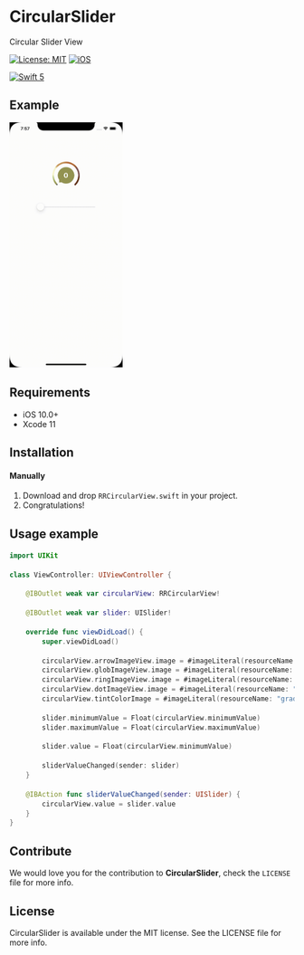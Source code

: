 # CircularSlider
Circular Slider View

[![License: MIT](https://img.shields.io/badge/license-MIT-green.svg?style=flat)](https://github.com/Jigneshmayani90/CircularSlider/blob/main/LICENSE)
[![iOS](https://img.shields.io/badge/Platform-iOS-purpel.svg?style=flat)](https://developer.apple.com/ios/)

[![Swift 5](https://img.shields.io/badge/Swift-5-orange.svg?style=flat)](https://developer.apple.com/swift/)

## Example
<img src="https://github.com/Jigneshmayani90/CircularSlider/blob/master/sample.gif" width="200">

## Requirements

- iOS 10.0+
- Xcode 11

## Installation

#### Manually
1. Download and drop ```RRCircularView.swift``` in your project.  
2. Congratulations!  

## Usage example

```swift
import UIKit

class ViewController: UIViewController {

    @IBOutlet weak var circularView: RRCircularView!
    
    @IBOutlet weak var slider: UISlider!
            
    override func viewDidLoad() {
        super.viewDidLoad()
                                
        circularView.arrowImageView.image = #imageLiteral(resourceName: "gren_round_arrow")
        circularView.globImageView.image = #imageLiteral(resourceName: "gren_round")
        circularView.ringImageView.image = #imageLiteral(resourceName: "round_color")
        circularView.dotImageView.image = #imageLiteral(resourceName: "black_dot")
        circularView.tintColorImage = #imageLiteral(resourceName: "gradient")
                
        slider.minimumValue = Float(circularView.minimumValue)
        slider.maximumValue = Float(circularView.maximumValue)
        
        slider.value = Float(circularView.minimumValue)
        
        sliderValueChanged(sender: slider)
    }
    
    @IBAction func sliderValueChanged(sender: UISlider) {
        circularView.value = slider.value
    }
}
```

## Contribute

We would love you for the contribution to **CircularSlider**, check the ``LICENSE`` file for more info.


## License

CircularSlider is available under the MIT license. See the LICENSE file for more info.


